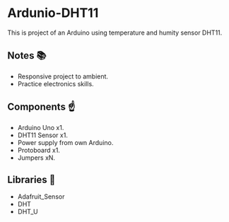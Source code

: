# Ardunio-DHT11

This is project of an Arduino using temperature and humity sensor DHT11.

## Notes :books:
- Responsive project to ambient.
- Practice electronics skills.

## Components :point_up:
- Arduino Uno x1.
- DHT11 Sensor x1.
- Power supply from own Arduino.
- Protoboard x1.
- Jumpers xN.

## Libraries :bookmark_tabs:
- Adafruit_Sensor
- DHT
- DHT_U